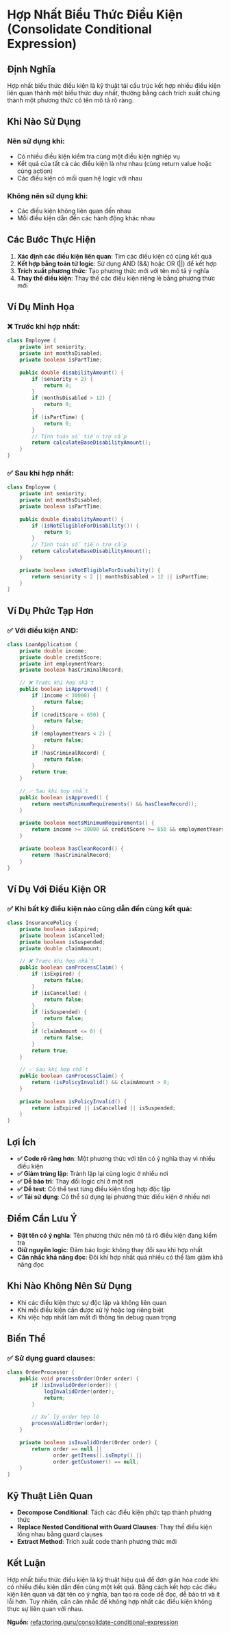 # **Hợp Nhất Biểu Thức Điều Kiện (Consolidate Conditional Expression)**

## **Định Nghĩa**
Hợp nhất biểu thức điều kiện là kỹ thuật tái cấu trúc kết hợp nhiều điều kiện liên quan thành một biểu thức duy nhất, thường bằng cách trích xuất chúng thành một phương thức có tên mô tả rõ ràng.

## **Khi Nào Sử Dụng**

### **Nên sử dụng khi:**
- Có nhiều điều kiện kiểm tra cùng một điều kiện nghiệp vụ
- Kết quả của tất cả các điều kiện là như nhau (cùng return value hoặc cùng action)
- Các điều kiện có mối quan hệ logic với nhau

### **Không nên sử dụng khi:**
- Các điều kiện không liên quan đến nhau
- Mỗi điều kiện dẫn đến các hành động khác nhau

## **Các Bước Thực Hiện**

1. **Xác định các điều kiện liên quan**: Tìm các điều kiện có cùng kết quả
2. **Kết hợp bằng toán tử logic**: Sử dụng AND (&&) hoặc OR (||) để kết hợp
3. **Trích xuất phương thức**: Tạo phương thức mới với tên mô tả ý nghĩa
4. **Thay thế điều kiện**: Thay thế các điều kiện riêng lẻ bằng phương thức mới

## **Ví Dụ Minh Họa**

### **❌ Trước khi hợp nhất:**
```java
class Employee {
    private int seniority;
    private int monthsDisabled;
    private boolean isPartTime;
    
    public double disabilityAmount() {
        if (seniority < 2) {
            return 0;
        }
        if (monthsDisabled > 12) {
            return 0;
        }
        if (isPartTime) {
            return 0;
        }
        // Tính toán số tiền trợ cấp
        return calculateBaseDisabilityAmount();
    }
}
```

### **✅ Sau khi hợp nhất:**
```java
class Employee {
    private int seniority;
    private int monthsDisabled;
    private boolean isPartTime;
    
    public double disabilityAmount() {
        if (isNotEligibleForDisability()) {
            return 0;
        }
        // Tính toán số tiền trợ cấp
        return calculateBaseDisabilityAmount();
    }
    
    private boolean isNotEligibleForDisability() {
        return seniority < 2 || monthsDisabled > 12 || isPartTime;
    }
}
```

## **Ví Dụ Phức Tạp Hơn**

### **✅ Với điều kiện AND:**
```java
class LoanApplication {
    private double income;
    private double creditScore;
    private int employmentYears;
    private boolean hasCriminalRecord;
    
    // ❌ Trước khi hợp nhất
    public boolean isApproved() {
        if (income < 30000) {
            return false;
        }
        if (creditScore < 650) {
            return false;
        }
        if (employmentYears < 2) {
            return false;
        }
        if (hasCriminalRecord) {
            return false;
        }
        return true;
    }
    
    // ✅ Sau khi hợp nhất
    public boolean isApproved() {
        return meetsMinimumRequirements() && hasCleanRecord();
    }
    
    private boolean meetsMinimumRequirements() {
        return income >= 30000 && creditScore >= 650 && employmentYears >= 2;
    }
    
    private boolean hasCleanRecord() {
        return !hasCriminalRecord;
    }
}
```

## **Ví Dụ Với Điều Kiện OR**

### **✅ Khi bất kỳ điều kiện nào cũng dẫn đến cùng kết quả:**
```java
class InsurancePolicy {
    private boolean isExpired;
    private boolean isCancelled;
    private boolean isSuspended;
    private double claimAmount;
    
    // ❌ Trước khi hợp nhất
    public boolean canProcessClaim() {
        if (isExpired) {
            return false;
        }
        if (isCancelled) {
            return false;
        }
        if (isSuspended) {
            return false;
        }
        if (claimAmount <= 0) {
            return false;
        }
        return true;
    }
    
    // ✅ Sau khi hợp nhất
    public boolean canProcessClaim() {
        return !isPolicyInvalid() && claimAmount > 0;
    }
    
    private boolean isPolicyInvalid() {
        return isExpired || isCancelled || isSuspended;
    }
}
```

## **Lợi Ích**

- **✅ Code rõ ràng hơn**: Một phương thức với tên có ý nghĩa thay vì nhiều điều kiện
- **✅ Giảm trùng lặp**: Tránh lặp lại cùng logic ở nhiều nơi
- **✅ Dễ bảo trì**: Thay đổi logic chỉ ở một nơi
- **✅ Dễ test**: Có thể test từng điều kiện tổng hợp độc lập
- **✅ Tái sử dụng**: Có thể sử dụng lại phương thức điều kiện ở nhiều nơi

## **Điểm Cần Lưu Ý**

- **Đặt tên có ý nghĩa**: Tên phương thức nên mô tả rõ điều kiện đang kiểm tra
- **Giữ nguyên logic**: Đảm bảo logic không thay đổi sau khi hợp nhất
- **Cân nhắc khả năng đọc**: Đôi khi hợp nhất quá nhiều có thể làm giảm khả năng đọc

## **Khi Nào Không Nên Sử Dụng**

- Khi các điều kiện thực sự độc lập và không liên quan
- Khi mỗi điều kiện cần được xử lý hoặc log riêng biệt
- Khi việc hợp nhất làm mất đi thông tin debug quan trọng

## **Biến Thể**

### **✅ Sử dụng guard clauses:**
```java
class OrderProcessor {
    public void processOrder(Order order) {
        if (isInvalidOrder(order)) {
            logInvalidOrder(order);
            return;
        }
        
        // Xử lý order hợp lệ
        processValidOrder(order);
    }
    
    private boolean isInvalidOrder(Order order) {
        return order == null || 
               order.getItems().isEmpty() || 
               order.getCustomer() == null;
    }
}
```

## **Kỹ Thuật Liên Quan**

- **Decompose Conditional**: Tách các điều kiện phức tạp thành phương thức
- **Replace Nested Conditional with Guard Clauses**: Thay thế điều kiện lồng nhau bằng guard clauses
- **Extract Method**: Trích xuất code thành phương thức mới

## **Kết Luận**

Hợp nhất biểu thức điều kiện là kỹ thuật hiệu quả để đơn giản hóa code khi có nhiều điều kiện dẫn đến cùng một kết quả. Bằng cách kết hợp các điều kiện liên quan và đặt tên có ý nghĩa, bạn tạo ra code dễ đọc, dễ bảo trì và ít lỗi hơn. Tuy nhiên, cần cân nhắc để không hợp nhất các điều kiện không thực sự liên quan với nhau.

**Nguồn:** [refactoring.guru/consolidate-conditional-expression](https://refactoring.guru/consolidate-conditional-expression)